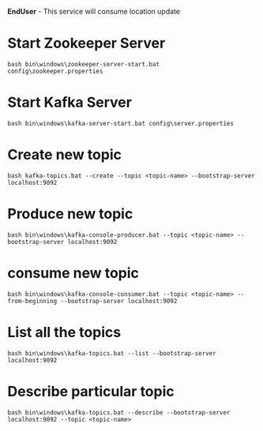 **EndUser** - This service will consume location update

# Start Zookeeper Server

```bash bin\windows\zookeeper-server-start.bat config\zookeeper.properties```


# Start Kafka Server
```bash bin\windows\kafka-server-start.bat config\server.properties```

# Create new topic
```bash kafka-topics.bat --create --topic <topic-name> --bootstrap-server localhost:9092```

# Produce new topic
```bash bin\windows\kafka-console-producer.bat --topic <topic-name> --bootstrap-server localhost:9092```

# consume new topic
```bash bin\windows\kafka-console-consumer.bat --topic <topic-name> --from-beginning --bootstrap-server localhost:9092```

# List all the topics
```bash bin\windows\kafka-topics.bat --list --bootstrap-server localhost:9092```

# Describe particular topic
```bash bin\windows\kafka-topics.bat --describe --bootstrap-server localhost:9092 --topic <topic-name>```
